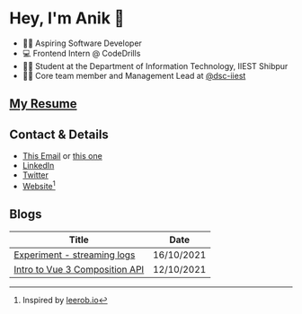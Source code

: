 # Hey, I'm Anik 👋

- 👨‍💻 Aspiring Software Developer
- 💻 Frontend Intern @ CodeDrills
- 👨‍🎓 Student at the Department of Information Technology, IIEST Shibpur
- 🧑‍💼 Core team member and Management Lead at [@dsc-iiest](https://github.com/dsc-iiest)

## [My Resume](https://drive.google.com/file/d/11RewrnkZ4WVkDOFusuqm-wCPPJjGt044/view)

## Contact & Details

- [This Email](mailto:anikdas0811@gmail.com) or [this one](mailto:anik@anikd.com)
- [LinkedIn](https://linkedin.com/in/sadn1ck)
- [Twitter](https://twitter.com/__sadn1ck__)
- [Website](https://anikd.com)[^1]

## Blogs

| Title                                                                                 | Date       |
| ------------------------------------------------------------------------------------- | ---------- |
| [Experiment - streaming logs](https://anik.live/posts/experiment-streaming-logs/)     | 16/10/2021 |
| [Intro to Vue 3 Composition API](https://anik.live/posts/intro-vue3-composition-api/) | 12/10/2021 |

[^1]: Inspired by [leerob.io](https://github.com/leerob/leerob.io)
